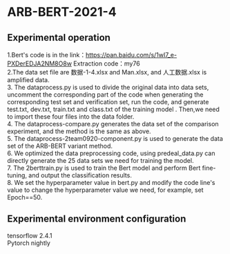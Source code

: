 ARB-BERT-2021-4  
====
Experimental operation  
----
1.Bert's code is in the link：https://pan.baidu.com/s/1wI7_e-PXDerEDJA2NM8O8w   Extraction code：my76   
2.The data set file are 数据-1-4.xlsx and Man.xlsx, and 人工数据.xlsx is amplified data.  
3. The dataprocess.py is used to divide the original data into data sets, uncomment the corresponding part of the code when generating the corresponding test set and verification set, run the code, and generate test.txt, dev.txt, train.txt and class.txt of the training model . Then,we need to import these four files into the data folder.  
4. The dataprocess-compare.py generates the data set of the comparison experiment, and the method is the same as above.   
5. The dataprocess-2team0920-component.py is used to generate the data set of the ARB-BERT variant method.  
6. We optimized the data preprocessing code, using predeal_data.py can directly generate the 25 data sets we need for training the model.  
7. The 2berttrain.py is used to train the Bert model and perform Bert fine-tuning, and output the classification results.  
8. We set the hyperparameter value in bert.py and modify the code line's value to change the hyperparameter value we need, for example, set Epoch==50.      

Experimental environment configuration  
----
tensorflow 2.4.1  
Pytorch nightly



